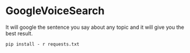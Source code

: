 # GoogleVoiceSearch

It will google the sentence you say about any topic and it will give you the best result.

```
pip install - r requests.txt
```
